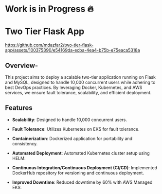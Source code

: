 # Work is in Progress 🔥

# Two Tier Flask App


<!--- ------------------------------------------------------------------------------------------------------------------------------------------------------ -->
<!--- -- Tutorial video project ---------------------------------------------------------------------------------------------------------------------------- -->
<!--- ------------------------------------------------------------------------------------------------------------------------------------------------------ -->

https://github.com/mdazfar2/two-tier-flask-app/assets/100375390/e54169da-ecba-4ea4-b75b-e75eaca5318a

## Overview- 
This project aims to deploy a scalable two-tier application running on Flask and MySQL, designed to handle 10,000 concurrent users while adhering to best DevOps practices. By leveraging Docker, Kubernetes, and AWS services, we ensure fault tolerance, scalability, and efficient deployment.

## Features
- **Scalability**: Designed to handle 10,000 concurrent users.
 
- **Fault Tolerance**: Utilizes Kubernetes on EKS for fault tolerance.

- **Containerization**: Dockerized application for portability and consistency.

- **Automated Deployment**: Automated Kubernetes cluster setup using HELM.

- **Continuous Integration/Continuous Deployment (CI/CD)**: Implemented DockerHub repository for versioning and continuous deployment.

- **Improved Downtime**: Reduced downtime by 60% with AWS Managed EKS.
